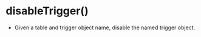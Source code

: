 disableTrigger()
=====================
* Given a table and trigger object name, disable the named trigger object.